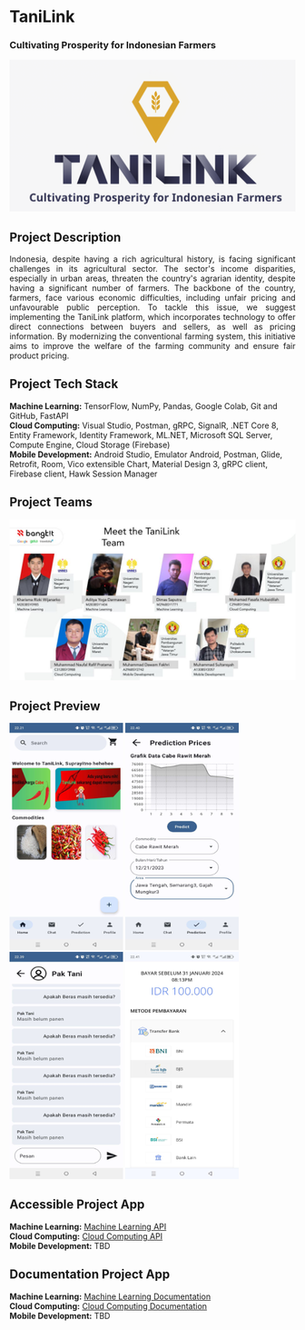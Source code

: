 # TaniLink
### Cultivating Prosperity for Indonesian Farmers
<img src="./assets/tanilink.png">

## Project Description
<p align="justify"> Indonesia, despite having a rich agricultural history, is facing significant challenges in its agricultural sector. The sector's income disparities, especially in urban areas, threaten the country's agrarian identity, despite having a significant number of farmers. The backbone of the country, farmers, face various economic difficulties, including unfair pricing and unfavourable public perception. To tackle this issue, we suggest implementing the TaniLink platform, which incorporates technology to offer direct connections between buyers and sellers, as well as pricing information. By modernizing the conventional farming system, this initiative aims to improve the welfare of the farming community and ensure fair product pricing.</p>

## Project Tech Stack
<b>Machine Learning:</b> TensorFlow, NumPy, Pandas, Google Colab, Git and GitHub, FastAPI</br>
<b>Cloud Computing:</b> Visual Studio, Postman, gRPC, SignalR, .NET Core 8, Entity Framework, Identity Framework, ML.NET, Microsoft SQL Server, Compute Engine, Cloud Storage (Firebase)</br>
<b>Mobile Development:</b> Android Studio, Emulator Android, Postman, Glide, Retrofit, Room, Vico extensible Chart, Material Design 3, gRPC client, Firebase client, Hawk Session Manager</br>

## Project Teams
<img src="./assets/our-team.jpg">

## Project Preview
<img src="./assets/preview1.jpg" width="200" height="400">
<img src="./assets/preview2.jpg" width="200" height="400">
<img src="./assets/preview3.jpg" width="200" height="400">
<img src="./assets/preview4.jpg" width="200" height="400">


## Accessible Project App
<b>Machine Learning:</b> <a href="https://tanilink-ml.bantuin.me/docs">Machine Learning API</a></br>
<b>Cloud Computing:</b> <a href="https://tanilink.bantuin.me/">Cloud Computing API</a></br>
<b>Mobile Development:</b> TBD </br>

## Documentation Project App
<b>Machine Learning:</b> <a href="https://github.com/Topi-Batu/TaniLink-ML-Model">Machine Learning Documentation</a></br>
<b>Cloud Computing:</b> <a href="https://github.com/Topi-Batu/TaniLink_Backend">Cloud Computing Documentation</a></br>
<b>Mobile Development:</b> TBD </br>

<!--

**Here are some ideas to get you started:**

🙋‍♀️ A short introduction - what is your organization all about?
🌈 Contribution guidelines - how can the community get involved?
👩‍💻 Useful resources - where can the community find your docs? Is there anything else the community should know?
🍿 Fun facts - what does your team eat for breakfast?
🧙 Remember, you can do mighty things with the power of [Markdown](https://docs.github.com/github/writing-on-github/getting-started-with-writing-and-formatting-on-github/basic-writing-and-formatting-syntax)
-->

